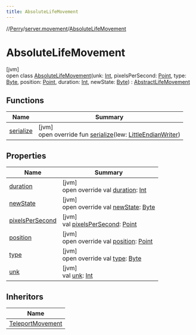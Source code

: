 ```yaml
---
title: AbsoluteLifeMovement
---
```

//[Perry](../../../index.html)/[server.movement](../index.html)/[AbsoluteLifeMovement](index.html)



# AbsoluteLifeMovement



[jvm]\
open class [AbsoluteLifeMovement](index.html)(unk: [Int](https://kotlinlang.org/api/latest/jvm/stdlib/kotlin/-int/index.html), pixelsPerSecond: [Point](https://docs.oracle.com/javase/8/docs/api/java/awt/Point.html), type: [Byte](https://kotlinlang.org/api/latest/jvm/stdlib/kotlin/-byte/index.html), position: [Point](https://docs.oracle.com/javase/8/docs/api/java/awt/Point.html), duration: [Int](https://kotlinlang.org/api/latest/jvm/stdlib/kotlin/-int/index.html), newState: [Byte](https://kotlinlang.org/api/latest/jvm/stdlib/kotlin/-byte/index.html)) : [AbstractLifeMovement](../-abstract-life-movement/index.html)



## Functions


| Name | Summary |
|---|---|
| [serialize](serialize.html) | [jvm]<br>open override fun [serialize](serialize.html)(lew: [LittleEndianWriter](../../tools.data.output/-little-endian-writer/index.html)) |


## Properties


| Name | Summary |
|---|---|
| [duration](../-abstract-life-movement/duration.html) | [jvm]<br>open override val [duration](../-abstract-life-movement/duration.html): [Int](https://kotlinlang.org/api/latest/jvm/stdlib/kotlin/-int/index.html) |
| [newState](../-abstract-life-movement/new-state.html) | [jvm]<br>open override val [newState](../-abstract-life-movement/new-state.html): [Byte](https://kotlinlang.org/api/latest/jvm/stdlib/kotlin/-byte/index.html) |
| [pixelsPerSecond](pixels-per-second.html) | [jvm]<br>val [pixelsPerSecond](pixels-per-second.html): [Point](https://docs.oracle.com/javase/8/docs/api/java/awt/Point.html) |
| [position](../-abstract-life-movement/position.html) | [jvm]<br>open override val [position](../-abstract-life-movement/position.html): [Point](https://docs.oracle.com/javase/8/docs/api/java/awt/Point.html) |
| [type](../-abstract-life-movement/type.html) | [jvm]<br>open override val [type](../-abstract-life-movement/type.html): [Byte](https://kotlinlang.org/api/latest/jvm/stdlib/kotlin/-byte/index.html) |
| [unk](unk.html) | [jvm]<br>val [unk](unk.html): [Int](https://kotlinlang.org/api/latest/jvm/stdlib/kotlin/-int/index.html) |


## Inheritors


| Name |
|---|
| [TeleportMovement](../-teleport-movement/index.html) |

